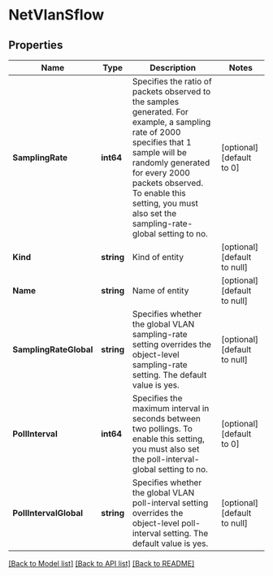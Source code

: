 # NetVlanSflow

## Properties
Name | Type | Description | Notes
------------ | ------------- | ------------- | -------------
**SamplingRate** | **int64** | Specifies the ratio of packets observed to the samples generated. For example, a sampling rate of 2000 specifies that 1 sample will be randomly generated for every 2000 packets observed. To enable this setting, you must also set the sampling-rate-global setting to no. | [optional] [default to 0]
**Kind** | **string** | Kind of entity | [optional] [default to null]
**Name** | **string** | Name of entity | [optional] [default to null]
**SamplingRateGlobal** | **string** | Specifies whether the global VLAN sampling-rate setting overrides the object-level sampling-rate setting. The default value is yes. | [optional] [default to null]
**PollInterval** | **int64** | Specifies the maximum interval in seconds between two pollings. To enable this setting, you must also set the poll-interval-global setting to no. | [optional] [default to 0]
**PollIntervalGlobal** | **string** | Specifies whether the global VLAN poll-interval setting overrides the object-level poll-interval setting. The default value is yes. | [optional] [default to null]

[[Back to Model list]](../README.md#documentation-for-models) [[Back to API list]](../README.md#documentation-for-api-endpoints) [[Back to README]](../README.md)


